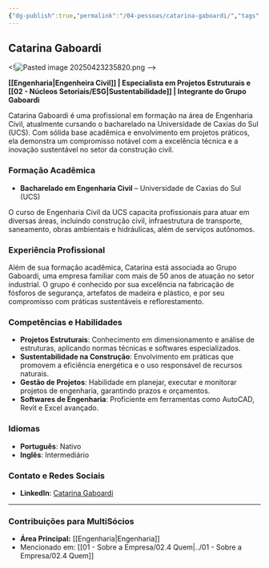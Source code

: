 ```yaml
---
{"dg-publish":true,"permalink":"/04-pessoas/catarina-gaboardi/","tags":["person","profile","engenharia","sustentabilidade"],"noteIcon":""}
---
```


## Catarina Gaboardi

<!![Pasted image 20250423235820.png](/img/user/Pasted%20image%2020250423235820.png) -->

**[[Engenharia\|Engenheira Civil]] | Especialista em Projetos Estruturais e [[02 - Núcleos Setoriais/ESG\|Sustentabilidade]] | Integrante do Grupo Gaboardi**

Catarina Gaboardi é uma profissional em formação na área de Engenharia Civil, atualmente cursando o bacharelado na Universidade de Caxias do Sul (UCS). Com sólida base acadêmica e envolvimento em projetos práticos, ela demonstra um compromisso notável com a excelência técnica e a inovação sustentável no setor da construção civil.

### Formação Acadêmica

*   **Bacharelado em Engenharia Civil** – Universidade de Caxias do Sul (UCS)

O curso de Engenharia Civil da UCS capacita profissionais para atuar em diversas áreas, incluindo construção civil, infraestrutura de transporte, saneamento, obras ambientais e hidráulicas, além de serviços autônomos.

### Experiência Profissional

Além de sua formação acadêmica, Catarina está associada ao Grupo Gaboardi, uma empresa familiar com mais de 50 anos de atuação no setor industrial. O grupo é conhecido por sua excelência na fabricação de fósforos de segurança, artefatos de madeira e plástico, e por seu compromisso com práticas sustentáveis e reflorestamento.

### Competências e Habilidades

*   **Projetos Estruturais**: Conhecimento em dimensionamento e análise de estruturas, aplicando normas técnicas e softwares especializados.
*   **Sustentabilidade na Construção**: Envolvimento em práticas que promovem a eficiência energética e o uso responsável de recursos naturais.
*   **Gestão de Projetos**: Habilidade em planejar, executar e monitorar projetos de engenharia, garantindo prazos e orçamentos.
*   **Softwares de Engenharia**: Proficiente em ferramentas como AutoCAD, Revit e Excel avançado.

### Idiomas

*   **Português**: Nativo
*   **Inglês**: Intermediário

### Contato e Redes Sociais

*   **LinkedIn**: [Catarina Gaboardi](https://www.linkedin.com/pub/dir/Catharina/Dresch)

---

### Contribuições para MultiSócios
*   **Área Principal:** [[Engenharia\|Engenharia]]
*   Mencionado em: [[01 - Sobre a Empresa/02.4 Quem\|../01 - Sobre a Empresa/02.4 Quem]]